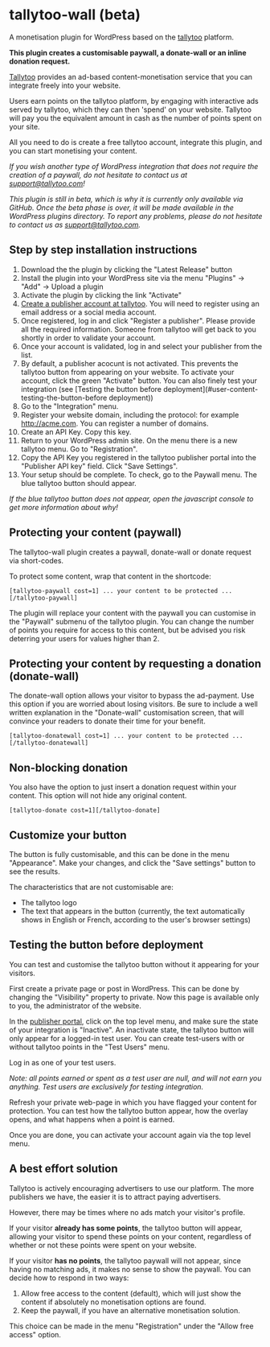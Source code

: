 # tallytoo-wall (beta)
A monetisation plugin for WordPress based on the [tallytoo](https://tallytoo.com) platform.

__This plugin creates a customisable paywall, a donate-wall or an inline donation request.__


[Tallytoo](https://tallytoo.com) provides an ad-based content-monetisation service that you can integrate freely into your website.

Users earn points on the tallytoo platform, by engaging with interactive ads served by tallytoo, which they can then \'spend\' on your website. Tallytoo will pay you the equivalent amount in cash as the number of points spent on your site.

All you need to do is create a free tallytoo account, integrate this plugin, and you can start monetising your content.

_If you wish another type of WordPress integration that does not require the creation of a paywall, do not hesitate to contact us at [support@tallytoo.com](mailto:support@tallytoo.com)!_

_This plugin is still in beta, which is why it is currently only available via GitHub. Once the beta phase is over, it will be made available in the WordPress plugins directory. To report any problems, please do not hesitate to contact us as [support@tallytoo.com](mailto:support@tallytoo.com)._

## Step by step installation instructions

1. Download the the plugin by clicking the "Latest Release" button
2. Install the plugin into your WordPress site via the menu "Plugins" -> "Add" -> Upload a plugin
3. Activate the plugin by clicking the link "Activate"
4. [Create a publisher account at tallytoo](https://app.tallytoo.com/publisher). You will need to register using an email address or a social media account.
5. Once registered, log in and click "Register a publisher". Please provide all the required information. Someone from tallytoo will get back to you shortly in order to validate your account.
6. Once your account is validated, log in and select your publisher from the list.
7. By default, a publisher acocunt is not activated. This prevents the tallytoo button from appearing on your website. To activate your account, click the green "Activate" button. You can also finely test your integration (see [Testing the button before deployment](#user-content-testing-the-button-before deployment))
8. Go to the "Integration" menu.
9. Register your website domain, including the protocol: for example http://acme.com. You can register a number of domains.
10. Create an API Key. Copy this key.
11. Return to your WordPress admin site. On the menu there is a new tallytoo menu. Go to "Registration".
12. Copy the API Key you registered in the tallytoo publisher portal into the "Publisher API key" field. Click "Save Settings".
13. Your setup should be complete. To check, go to the Paywall menu. The blue tallytoo button should appear. 

_If the blue tallytoo button does not appear, open the javascript console to get more information about why!_

## Protecting your content (paywall)

The tallytoo-wall plugin creates a paywall, donate-wall or donate request via short-codes.

To protect some content, wrap that content in the shortcode:
```
[tallytoo-paywall cost=1] ... your content to be protected ... [/tallytoo-paywall]
```

The plugin will replace your content with the paywall you can customise in the "Paywall" submenu of the tallytoo plugin.  You can change the number of points you require for access to this content, but be advised you risk deterring your users for values higher than 2.

## Protecting your content by requesting a donation (donate-wall)

The donate-wall option allows your visitor to bypass the ad-payment. Use this option if you are worried about losing visitors. Be sure to include a well written explanation in the "Donate-wall" customisation screen, that will convince your readers to donate their time for your benefit.

```
[tallytoo-donatewall cost=1] ... your content to be protected ... [/tallytoo-donatewall]
```


## Non-blocking donation 

You also have the option to just insert a donation request within your content. This option will not hide any original content. 

```
[tallytoo-donate cost=1][/tallytoo-donate]
```

## Customize your button

The button is fully customisable, and this can be done in the menu "Appearance". Make your changes, and click the "Save settings" button to see the results.

The characteristics that are not customisable are:

* The tallytoo logo
* The text that appears in the button (currently, the text automatically shows in English or French, according to the user's browser settings)


## Testing the button before deployment

You can test and customise the tallytoo button without it appearing for your visitors.

First create a private page or post in WordPress. This can be done by changing the "Visibility" property to private. Now this page is available only to you, the administrator of the website.

In the [publisher portal](https://app.tallytoo.com/publisher), click on the top level menu, and make sure the state of your integration is "Inactive". An inactivate state, the tallytoo button will only appear for a logged-in test user. You can create test-users with or without tallytoo points in the "Test Users" menu. 

Log in as one of your test users.

_Note: all points earned or spent as a test user are null, and will not earn you anything. Test users are exclusively for testing integration._

Refresh your private web-page in which you have flagged your content for protection. You can test how the tallytoo button appear, how the overlay opens, and what happens when a point is earned.

Once you are done, you can activate your account again via the top level menu.

## A best effort solution

Tallytoo is actively encouraging advertisers to use our platform. The more publishers we have, the easier it is to attract paying advertisers.

However, there may be times where no ads match your visitor's profile. 

If your visitor __already has some points__, the tallytoo button will appear, allowing your visitor to spend these points on your content, regardless of whether or not these points were spent on your website.

If your visitor __has no points__, the tallytoo paywall will not appear, since having no matching ads, it makes no sense to show the paywall. You can decide how to respond in two ways:

1. Allow free access to the content (default), which will just show the content if absolutely no monetisation options are found.
2. Keep the paywall, if you have an alternative monetisation solution. 

This choice can be made in the menu "Registration" under the "Allow free access" option.

